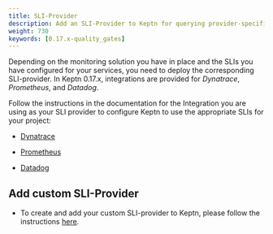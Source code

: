 ```yaml
---
title: SLI-Provider
description: Add an SLI-Provider to Keptn for querying provider-specific SLIs.
weight: 730
keywords: [0.17.x-quality_gates]
---
```


Depending on the monitoring solution you have in place and the SLIs you have configured for your services,
you need to deploy the corresponding SLI-provider.
In Keptn 0.17.x, integrations are provided for *Dynatrace*, *Prometheus*, and *Datadog*.

Follow the instructions in the documentation for the Integration
you are using as your SLI provider
to configure Keptn to use the appropriate SLIs for your project:

* [Dynatrace](https://artifacthub.io/packages/keptn/keptn-integrations/dynatrace-service)

* [Prometheus](https://artifacthub.io/packages/keptn/keptn-integrations/prometheus-service)

* [Datadog](https://artifacthub.io/packages/keptn/keptn-integrations/datadog-service)

## Add custom SLI-Provider

* To create and add your custom SLI-provider to Keptn, please follow the instructions [here](../../integrations/sli_provider/).



